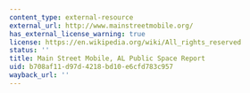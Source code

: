 ```yaml
---
content_type: external-resource
external_url: http://www.mainstreetmobile.org/
has_external_license_warning: true
license: https://en.wikipedia.org/wiki/All_rights_reserved
status: ''
title: Main Street Mobile, AL Public Space Report
uid: b708af11-d97d-4218-bd10-e6cfd783c957
wayback_url: ''
---
```

